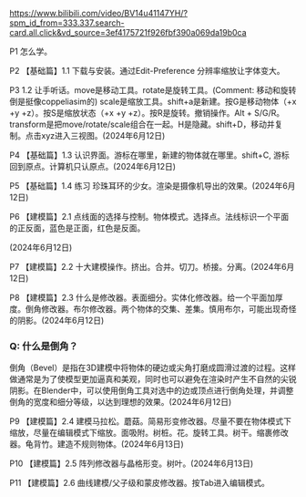 https://www.bilibili.com/video/BV14u41147YH/?spm_id_from=333.337.search-card.all.click&vd_source=3ef4175721f926fbf390a069da19b0ca

P1 怎么学。

P2  【基础篇】1.1 下载与安装。通过Edit-Preference 分辨率缩放让字体变大。

P3  1.2 让手听话。move是移动工具。rotate是旋转工具。(Comment: 移动和旋转倒是挺像coppeliasim的) scale是缩放工具。shift+a是新建。按G是移动物体（+x +y +z）。按S是缩放状态（+x +y +z）。按R是旋转。撤销操作。Alt + S/G/R。transform是把move/rotate/scale组合在一起。H是隐藏。shift+D，移动并复制。点击xyz进入三视图。(2024年6月12日)

P4  【基础篇】1.3 认识界面。游标在哪里，新建的物体就在哪里。shift+C, 游标回到原点。计算机只认原点。(2024年6月12日)

P5  【基础篇】1.4 练习 珍珠耳环的少女。渲染是摄像机导出的效果。(2024年6月12日)

P6  【建模篇】2.1 点线面的选择与控制。物体模式。选择点。法线标识一个平面的正反面，蓝色是正面，红色是反面。

(2024年6月12日)

P7  【建模篇】2.2 十大建模操作。挤出。合并。切刀。桥接。分离。(2024年6月12日)

P8  【建模篇】2.3 什么是修改器。表面细分。实体化修改器。给一个平面加厚度。倒角修改器。布尔修改器。两个物体的交集、差集。慎用布尔，可能出现奇怪的阴影。(2024年6月12日)

### Q: 什么是倒角？

倒角（Bevel）是指在3D建模中将物体的硬边或尖角打磨成圆滑过渡的过程。这样做通常是为了使模型更加逼真和美观，同时也可以避免在渲染时产生不自然的尖锐阴影。在Blender中，可以使用倒角工具对选中的边或顶点进行倒角处理，并调整倒角的宽度和细分等级，以达到理想的效果。(2024年6月12日)

P9  【建模篇】2.4 建模马拉松。蘑菇。简易形变修改器。尽量不要在物体模式下缩放，尽量在编辑模式下缩放。面吸附。树桩。花。旋转工具。树干。缩裹修改器。龟背竹。建造不规则物体。(2024年6月13日)

P10  【建模篇】2.5 阵列修改器与晶格形变。树叶。(2024年6月13日)

P11  【建模篇】2.6 曲线建模/父子级和蒙皮修改器。按Tab进入编辑模式。
